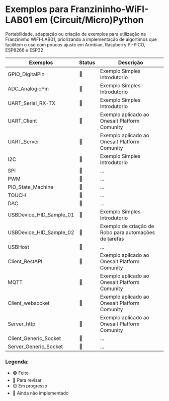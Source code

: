 # Exemplos para Franzininho-WiFI-LAB01 em (Circuit/Micro)Python


Portabilidade, adaptação ou criação de exemplos para utilização na Franzininho WIFI-LAB01, priorizando a implementação de algortimos que facilitem o uso com poucos ajuste em Armbian, Raspberry PI-PICO, ESP8266 e ESP32

| Exemplos                          | Status | Descrição                                                                                                     |
|-----------------------------------|--------|---------------------------------------------------------------------------------------------------------------|
|GPIO_DigitalPin                    | 🔴     | Exemplo Simples Introdutorio                                                                                  |
|ADC_AnalogicPin                    | 🔴     | Exemplo Simples Introdutorio                                                                                  |
|UART_Serial_RX-TX                  | 🔴     | Exemplo Simples Introdutorio                                                                                  |
|UART_Client                        | 🔴     | Exemplo aplicado ao Onesait Platform Comunity                                                                 |
|UART_Server                        | 🔴     | Exemplo aplicado ao Onesait Platform Comunity                                                                 |
|I2C                                | 🔴     | Exemplo Simples Introdutorio                                                                                  |
|SPI                                | 🔴     | ...                                                                                                           |
|PWM                                | 🔴     | ...                                                                                                           |
|PIO_State_Machine                  | 🔴     | ...                                                                                                           |
|TOUCH                              | 🔴     | ...                                                                                                           |
|DAC                                | 🔴     | ...                                                                                                           |
|USBDevice_HID_Sample_01            | 🔴     | Exemplo Simples Introdutorio                                                                                  |
|USBDevice_HID_Sample_02            | 🔴     | Exemplo de criação de Robo para automações de tarefas                                                         |
|USBHost                            | 🔴     | ...                                                                                                           |
|Client_RestAPI                     | 🔴     | Exemplo aplicado ao Onesait Platform Comunity                                                                 |
|MQTT                               | 🔴     | Exemplo aplicado ao Onesait Platform Comunity                                                                 |
|Client_websocket                   | 🔴     | Exemplo aplicado ao Onesait Platform Comunity                                                                 |
|Server_http                        | 🔴     | Exemplo aplicado ao Onesait Platform Comunity                                                                 |
|Client_Generic_Socket              | 🔴     |...                                                                                                            |
|Server_Generic_Socket              | 🔴     |...                                                                                                            |


### Legenda:

- 🟢 Feito
- 🔵 Para revisar
- 🟡 Em progresso
- 🔴 Ainda não implementado
